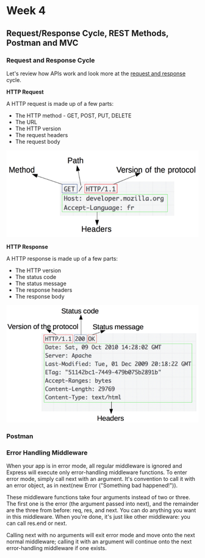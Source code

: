 # Week 4

## Request/Response Cycle, REST Methods, Postman and MVC

### Request and Response Cycle

Let's review how APIs work and look more at the [request and response](https://developer.mozilla.org/en-US/docs/Web/HTTP/Overview#http_flow) cycle.


**HTTP Request**

A HTTP request is made up of a few parts:
  - The HTTP method - GET, POST, PUT, DELETE
  - The URL
  - The HTTP version 
  - The request headers
  - The request body 

  ![request](images/request.png)



**HTTP Response**

A HTTP response is made up of a few parts:
  - The HTTP version
  - The status code
  - The status message
  - The response headers
  - The response body

  ![response](images/response.png)




### Postman



### Error Handling Middleware

When your app is in error mode, all regular middleware is ignored and Express will execute only error-handling middleware functions. 
To enter error mode, simply call next with an argument. It's convention to call it with an error object, as in next(new Error ("Something bad happened!")).

These middleware functions take four arguments instead of two or three. The first one is the error (the argument passed into next), 
and the remainder are the three from before: req, res, and next. You can do anything you want in this middleware. 
When you're done, it's just like other middleware: you can call res.end or next. 

Calling next with no arguments will exit error mode and move onto the next normal middleware; calling it with an argument will continue onto the next error-handling middleware if one exists.